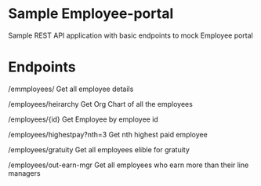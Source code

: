 # Sample Employee-portal
Sample REST API application with basic endpoints to mock Employee portal

# Endpoints
/emmployees/
Get all employee details

/employees/heirarchy
Get Org Chart of all the employees

/employees/{id}
Get Employee by employee id

/employees/highestpay?nth=3
Get nth highest paid employee 

/employees/gratuity
Get all employees elible for gratuity

/employees/out-earn-mgr
Get all employees who earn more than their line managers
